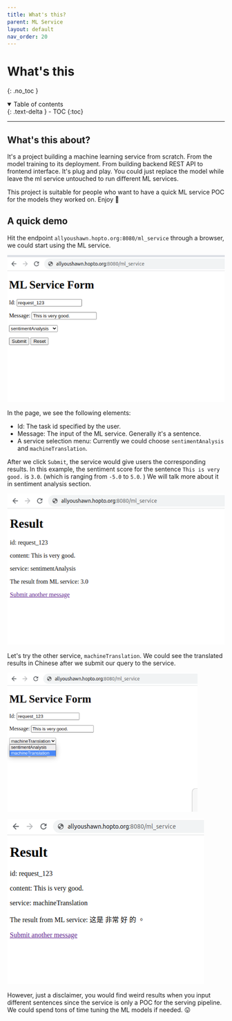 ```yaml
---
title: What's this?
parent: ML Service
layout: default
nav_order: 20
---
```

# What's this
{: .no_toc }

<details open markdown="block">
  <summary>
    Table of contents
  </summary>
  {: .text-delta }
- TOC
{:toc}
</details>

---

## What's this about?
It's a project building a machine learning service from scratch. From the model training to its deployment.
From building backend REST API to frontend interface. It's plug and play. You could just replace the model while
leave the ml service untouched to run different ML services.

This project is suitable for people who want to have a quick ML service POC for the models they worked on. Enjoy :wine_glass:

## A quick demo
Hit the endpoint `allyoushawn.hopto.org:8080/ml_service` through a browser, we could start using the ML service.

![ml_service_home_page](/docs/ml_service/images/ml_service_home_page.png)

In the page, we see the following elements:
* Id: The task id specified by the user.
* Message: The input of the ML service. Generally it's a sentence.
* A service selection menu: Currently we could choose `sentimentAnalysis` and `machineTranslation`.

After we click `Submit`, the service would give users the corresponding results. In this example, the sentiment score
for the sentence `This is very good.` is `3.0`. (which is ranging from `-5.0` to `5.0`. ) We will talk more about it in 
sentiment analysis section.

![ml_service_sa_result](/docs/ml_service/images/ml_service_sa_result.png)


Let's try the other service, `machineTranslation`. We could see the translated results in Chinese after we submit our
query to the service.

![ml_service_click_menu](/docs/ml_service/images/ml_service_click_menu.png)


![ml_service_mt_result](/docs/ml_service/images/ml_service_mt_result.png)


However, just a disclaimer, you would find weird results when you input different sentences since the service is only
a POC for the serving pipeline. We could spend tons of time tuning the ML models if needed. :stuck_out_tongue:
